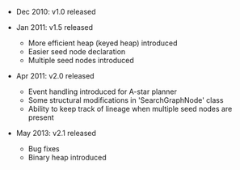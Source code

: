   * Dec 2010: v1.0 released

  * Jan 2011: v1.5 released
    * More efficient heap (keyed heap) introduced
    * Easier seed node declaration
    * Multiple seed nodes introduced

  * Apr 2011: v2.0 released
    * Event handling introduced for A-star planner
    * Some structural modifications in 'SearchGraphNode' class
    * Ability to keep track of lineage when multiple seed nodes are present

  * May 2013: v2.1 released
    * Bug fixes
    * Binary heap introduced